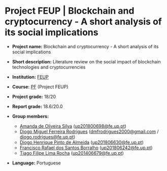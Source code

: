 # Project FEUP | Blockchain and cryptocurrency - A short analysis of its social implications

- **Project name:** Blockchain and cryptocurrency - A short analysis of its social implications
- **Short description:** Literature review on the social impact of blockchain technologies and cryptocurrencies
- **Institution:** [FEUP](https://sigarra.up.pt/feup/en/web_page.Inicial)
- **Course:** [PF](https://sigarra.up.pt/feup/en/UCURR_GERAL.FICHA_UC_VIEW?pv_ocorrencia_id=420521) (Project FEUP)
- **Project grade:** 18/20
- **Report grade:** 18.6/20.0
- **Group members:**
    - [Amanda de Oliveira Silva](https://github.com/AmandaOSilva) (<up201800698@fe.up.pt>)
    - [Diogo Miguel Ferreira Rodrigues](https://github.com/dmfrodrigues) (<dmfrodrigues2000@gmail.com> / <diogo.rodrigues@fe.up.pt>)
    - [Diogo Henrique Pinto de Almeida](https://github.com/diogohalmeida) (<up201806630@fe.up.pt>)
    - [Francisco Rafael dos Santos Borralho](https://github.com/Fborralho) (<up201806242@fe.up.pt>)
    - [Tiago Filipe Lima Rocha](https://github.com/SnarkyTohgo) (<up201406679@fe.up.pt>)

- **Language:** Portuguese
